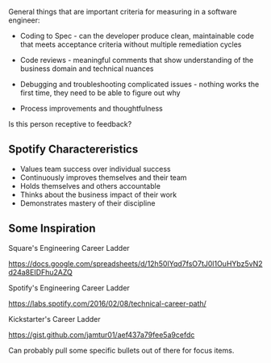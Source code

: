 General things that are important criteria for measuring in a software engineer:

- Coding to Spec - can the developer produce clean, maintainable code that meets acceptance criteria without multiple remediation cycles

- Code reviews - meaningful comments that show understanding of the business domain and technical nuances

- Debugging and troubleshooting complicated issues - nothing works the first time, they need to be able to figure out why

- Process improvements and thoughtfulness


Is this person receptive to feedback?

## Spotify Charactereristics

* Values team success over individual success
* Continuously improves themselves and their team
* Holds themselves and others accountable
* Thinks about the business impact of their work
* Demonstrates mastery of their discipline

## Some Inspiration

Square's Engineering Career Ladder

https://docs.google.com/spreadsheets/d/12h50IYqd7fsO7tJ0l1OuHYbz5vN2d24a8EIDFhu2AZQ

Spotify's Engineering Career Ladder

https://labs.spotify.com/2016/02/08/technical-career-path/

Kickstarter's Career Ladder

https://gist.github.com/jamtur01/aef437a79fee5a9cefdc

Can probably pull some specific bullets out of there for focus items.
